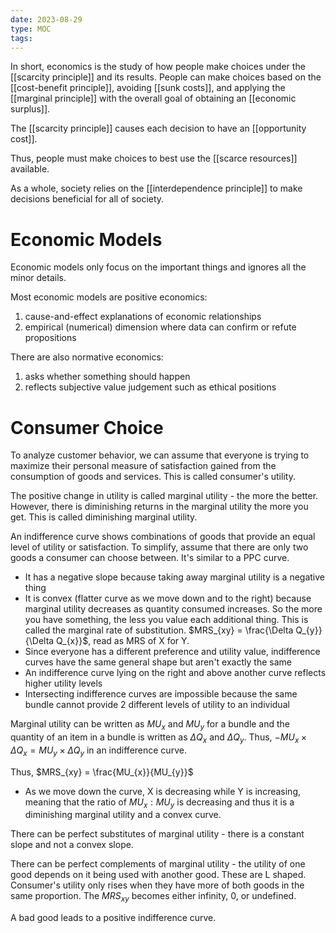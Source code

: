 ```yaml
---
date: 2023-08-29
type: MOC
tags: 
---
```


In short, economics is the study of how people make choices under the [[scarcity principle]] and its results. People can make choices based on the [[cost-benefit principle]], avoiding [[sunk costs]], and applying the [[marginal principle]] with the overall goal of obtaining an [[economic surplus]].

The [[scarcity principle]] causes each decision to have an [[opportunity cost]].

Thus, people must make choices to best use the [[scarce resources]] available.

As a whole, society relies on the [[interdependence principle]] to make decisions beneficial for all of society.

# Economic Models
Economic models only focus on the important things and ignores all the minor details.

Most economic models are positive economics:
1. cause-and-effect explanations of economic relationships
2. empirical (numerical) dimension where data can confirm or refute propositions

There are also normative economics:
1. asks whether something should happen
2. reflects subjective value judgement such as ethical positions

# Consumer Choice
To analyze customer behavior, we can assume that everyone is trying to maximize their personal measure of satisfaction gained from the consumption of goods and services. This is called consumer's utility.

The positive change in utility is called marginal utility - the more the better. However, there is diminishing returns in the marginal utility the more you get. This is called diminishing marginal utility.

An indifference curve shows combinations of goods that provide an equal level of utility or satisfaction. To simplify, assume that there are only two goods a consumer can choose between. It's similar to a PPC curve.
- It has a negative slope because taking away marginal utility is a negative thing
- It is convex (flatter curve as we move down and to the right) because marginal utility decreases as quantity consumed increases. So the more you have something, the less you value each additional thing. This is called the marginal rate of substitution. $MRS_{xy} = \frac{\Delta Q_{y}}{\Delta Q_{x}}$, read as MRS of X for Y.
- Since everyone has a different preference and utility value, indifference curves have the same general shape but aren't exactly the same
- An indifference curve lying on the right and above another curve reflects higher utility levels
- Intersecting indifference curves are impossible because the same bundle cannot provide 2 different levels of utility to an individual

Marginal utility can be written as $MU_{x}$ and $MU_{y}$ for a bundle and the quantity of an item in a bundle is written as $\Delta Q_{x}$ and $\Delta Q_{y}$. Thus, $-MU_{x} \times \Delta Q_{x} = MU_{y}\times\Delta Q_{y}$ in an indifference curve.

Thus, $MRS_{xy} = \frac{MU_{x}}{MU_{y}}$
- As we move down the curve, X is decreasing while Y is increasing, meaning that the ratio of $MU_{x}:MU_{y}$ is decreasing and thus it is a diminishing marginal utility and a convex curve.

There can be perfect substitutes of marginal utility - there is a constant slope and not a convex slope.

There can be perfect complements of marginal utility - the utility of one good depends on it being used with another good. These are L shaped. Consumer's utility only rises when they have more of both goods in  the same proportion. The $MRS_{xy}$ becomes either infinity, 0, or undefined.

A bad good leads to a positive indifference curve.